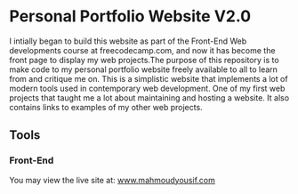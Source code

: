 
<h1>Personal Portfolio Website V2.0</h1>


<p>I intially began to build this website as part of the Front-End Web developments course at freecodecamp.com,
and now it has become the front page to display my web projects.The purpose of this repository is to make code to my personal portfolio website freely available to all
to learn from and critique me on. This is a simplistic website that implements a lot of modern tools
used in contemporary web development. One of my first web projects that taught me a lot about maintaining
and hosting a website. It also contains links to examples of my other web projects.
</p>

<h2>Tools</h2>

<h3>Front-End</h3>










You may view the live site at: www.mahmoudyousif.com

